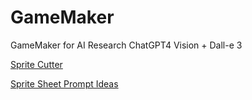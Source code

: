 # GameMaker
GameMaker for AI Research
ChatGPT4 Vision + Dall-e 3


[Sprite Cutter](https://github.com/williamedwardhahn/GameMaker/blob/main/spritesheet_cutter5.py)


[Sprite Sheet Prompt Ideas](https://github.com/williamedwardhahn/GameMaker/blob/main/SpriteSheetPrompts.md)
